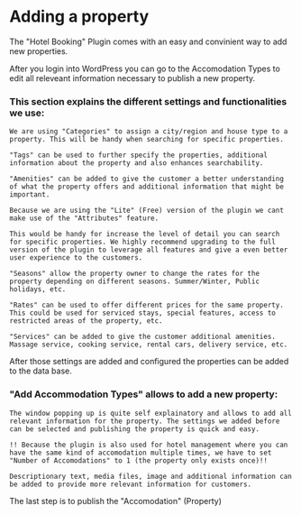 # Adding a property

The "Hotel Booking" Plugin comes with an easy and convinient way to add new properties.

After you login into WordPress you can go to the Accomodation Types to edit all releveant information necessary to publish a new property.

### This section explains the different settings and functionalities we use:

    We are using "Categories" to assign a city/region and house type to a property. This will be handy when searching for specific properties.

    "Tags" can be used to further specify the properties, additional information about the property and also enhances searchability.

    "Amenities" can be added to give the customer a better understanding of what the property offers and additional information that might be important.

    Because we are using the "Lite" (Free) version of the plugin we cant make use of the "Attributes" feature.

    This would be handy for increase the level of detail you can search for specific properties. We highly recommend upgrading to the full version of the plugin to leverage all features and give a even better user experience to the customers.

    "Seasons" allow the property owner to change the rates for the property depending on different seasons. Summer/Winter, Public holidays, etc.

    "Rates" can be used to offer different prices for the same property. This could be used for serviced stays, special features, access to restricted areas of the property, etc.

    "Services" can be added to give the customer additional amenities. Massage service, cooking service, rental cars, delivery service, etc.




After those settings are added and configured the properties can be added to the data base.

### "Add Accommodation Types" allows to add a new property:

    The window popping up is quite self explainatory and allows to add all relevant information for the property. The settings we added before can be selected and publishing the property is quick and easy.

    !! Because the plugin is also used for hotel management where you can have the same kind of accomodation multiple times, we have to set "Number of Accomodations" to 1 (the property only exists once)!!

    Descriptionary text, media files, image and additional information can be added to provide more relevant information for customers.

The last step is to publish the "Accomodation" (Property)